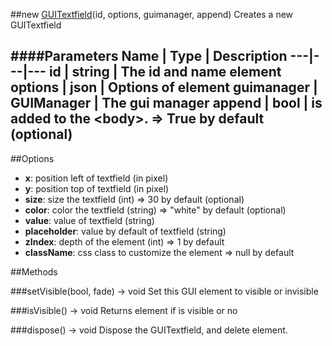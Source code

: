 ##new [GUITextfield](#)(id, options, guimanager, append)
Creates a new GUITextfield

####Parameters
Name | Type | Description
---|---|---
**id** | string | The id and name element
**options** | json | Options of element
**guimanager** | GUIManager | The gui manager
**append** | bool | is added to the &lt;body&gt;. =&gt; True by default (optional)
---

##Options

* **x**: position left of textfield (in pixel)
* **y**: position top of textfield (in pixel)
* **size**: size the textfield (int) =&gt; 30 by default (optional)
* **color**: color the textfield (string) =&gt; "white" by default (optional)
* **value**: value of textfield (string)
* **placeholder**: value by default of textfield (string)
* **zIndex**: depth of the element (int) =&gt; 1 by default
* **className**: css class to customize the element =&gt; null by default

##Methods

###setVisible(bool, fade) → void
Set this GUI element to visible or invisible

###isVisible() → void
Returns element if is visible or no

###dispose() → void
Dispose the GUITextfield, and delete element.

